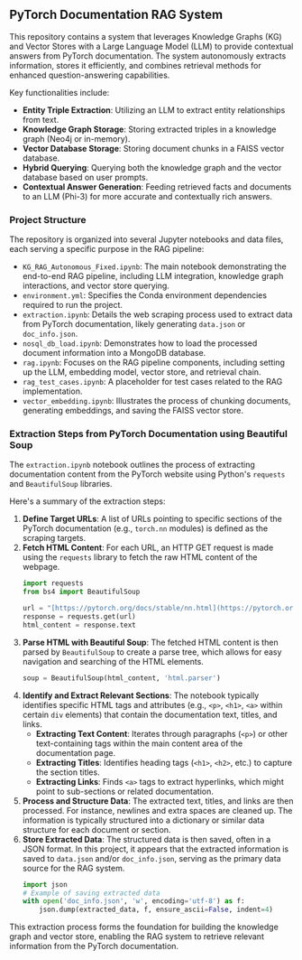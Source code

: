 ## PyTorch Documentation RAG System

This repository contains a system that leverages Knowledge Graphs (KG) and Vector Stores with a Large Language Model (LLM) to provide contextual answers from PyTorch documentation. The system autonomously extracts information, stores it efficiently, and combines retrieval methods for enhanced question-answering capabilities.

Key functionalities include:
* **Entity Triple Extraction**: Utilizing an LLM to extract entity relationships from text.
* **Knowledge Graph Storage**: Storing extracted triples in a knowledge graph (Neo4j or in-memory).
* **Vector Database Storage**: Storing document chunks in a FAISS vector database.
* **Hybrid Querying**: Querying both the knowledge graph and the vector database based on user prompts.
* **Contextual Answer Generation**: Feeding retrieved facts and documents to an LLM (Phi-3) for more accurate and contextually rich answers.

### Project Structure

The repository is organized into several Jupyter notebooks and data files, each serving a specific purpose in the RAG pipeline:

* `KG_RAG_Autonomous_Fixed.ipynb`: The main notebook demonstrating the end-to-end RAG pipeline, including LLM integration, knowledge graph interactions, and vector store querying.
* `environment.yml`: Specifies the Conda environment dependencies required to run the project.
* `extraction.ipynb`: Details the web scraping process used to extract data from PyTorch documentation, likely generating `data.json` or `doc_info.json`.
* `nosql_db_load.ipynb`: Demonstrates how to load the processed document information into a MongoDB database.
* `rag.ipynb`: Focuses on the RAG pipeline components, including setting up the LLM, embedding model, vector store, and retrieval chain.
* `rag_test_cases.ipynb`: A placeholder for test cases related to the RAG implementation.
* `vector_embedding.ipynb`: Illustrates the process of chunking documents, generating embeddings, and saving the FAISS vector store.

### Extraction Steps from PyTorch Documentation using Beautiful Soup

The `extraction.ipynb` notebook outlines the process of extracting documentation content from the PyTorch website using Python's `requests` and `BeautifulSoup` libraries.

Here's a summary of the extraction steps:

1.  **Define Target URLs**: A list of URLs pointing to specific sections of the PyTorch documentation (e.g., `torch.nn` modules) is defined as the scraping targets.
2.  **Fetch HTML Content**: For each URL, an HTTP GET request is made using the `requests` library to fetch the raw HTML content of the webpage.
    ```python
    import requests
    from bs4 import BeautifulSoup

    url = "[https://pytorch.org/docs/stable/nn.html](https://pytorch.org/docs/stable/nn.html)"
    response = requests.get(url)
    html_content = response.text
    ```
3.  **Parse HTML with Beautiful Soup**: The fetched HTML content is then parsed by `BeautifulSoup` to create a parse tree, which allows for easy navigation and searching of the HTML elements.
    ```python
    soup = BeautifulSoup(html_content, 'html.parser')
    ```
4.  **Identify and Extract Relevant Sections**: The notebook typically identifies specific HTML tags and attributes (e.g., `<p>`, `<h1>`, `<a>` within certain `div` elements) that contain the documentation text, titles, and links.
    * **Extracting Text Content**: Iterates through paragraphs (`<p>`) or other text-containing tags within the main content area of the documentation page.
    * **Extracting Titles**: Identifies heading tags (`<h1>`, `<h2>`, etc.) to capture the section titles.
    * **Extracting Links**: Finds `<a>` tags to extract hyperlinks, which might point to sub-sections or related documentation.
5.  **Process and Structure Data**: The extracted text, titles, and links are then processed. For instance, newlines and extra spaces are cleaned up. The information is typically structured into a dictionary or similar data structure for each document or section.
6.  **Store Extracted Data**: The structured data is then saved, often in a JSON format. In this project, it appears that the extracted information is saved to `data.json` and/or `doc_info.json`, serving as the primary data source for the RAG system.
    ```python
    import json
    # Example of saving extracted data
    with open('doc_info.json', 'w', encoding='utf-8') as f:
        json.dump(extracted_data, f, ensure_ascii=False, indent=4)
    ```

This extraction process forms the foundation for building the knowledge graph and vector store, enabling the RAG system to retrieve relevant information from the PyTorch documentation.
